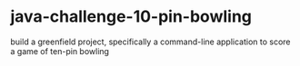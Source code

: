 # java-challenge-10-pin-bowling
build a greenfield project, specifically a command-line application to score a game of ten-pin bowling
